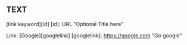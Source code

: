 
TEXT
-
[link keyword][id]
[id]: URL "Optional Title here"

Link: [Google][googlelink]
[googlelink]: https://google.com "Go google"
